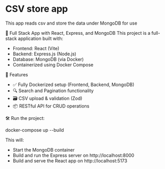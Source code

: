 # CSV store app
This app reads csv and store the data under MongoDB for use

🧩 Full Stack App with React, Express, and MongoDB
This project is a full-stack application built with:

- Frontend: React (Vite)
- Backend: Express.js (Node.js)
- Database: MongoDB (via Docker)
- Containerized using Docker Compose

🚀 Features

- ✅ Fully Dockerized setup (Frontend, Backend, MongoDB)
- 🔍 Search and Pagination functionality
- 🗃️ CSV upload & validation (Zod)
- 📦 RESTful API for CRUD operations

🛠️ Run the project:

docker-compose up --build

This will:

- Start the MongoDB container
- Build and run the Express server on http://localhost:8000
- Build and serve the React app on http://localhost:5173
